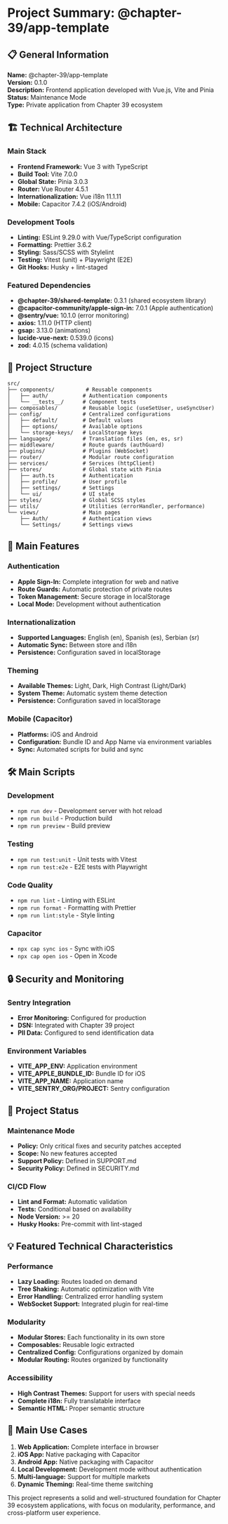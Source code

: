# Project Summary: @chapter-39/app-template

## 📋 General Information

**Name:** @chapter-39/app-template  
**Version:** 0.1.0  
**Description:** Frontend application developed with Vue.js, Vite and Pinia  
**Status:** Maintenance Mode  
**Type:** Private application from Chapter 39 ecosystem  

## 🏗️ Technical Architecture

### Main Stack
- **Frontend Framework:** Vue 3 with TypeScript
- **Build Tool:** Vite 7.0.0
- **Global State:** Pinia 3.0.3
- **Router:** Vue Router 4.5.1
- **Internationalization:** Vue i18n 11.1.11
- **Mobile:** Capacitor 7.4.2 (iOS/Android)

### Development Tools
- **Linting:** ESLint 9.29.0 with Vue/TypeScript configuration
- **Formatting:** Prettier 3.6.2
- **Styling:** Sass/SCSS with Stylelint
- **Testing:** Vitest (unit) + Playwright (E2E)
- **Git Hooks:** Husky + lint-staged

### Featured Dependencies
- **@chapter-39/shared-template:** 0.3.1 (shared ecosystem library)
- **@capacitor-community/apple-sign-in:** 7.0.1 (Apple authentication)
- **@sentry/vue:** 10.1.0 (error monitoring)
- **axios:** 1.11.0 (HTTP client)
- **gsap:** 3.13.0 (animations)
- **lucide-vue-next:** 0.539.0 (icons)
- **zod:** 4.0.15 (schema validation)

## 📁 Project Structure

```
src/
├── components/          # Reusable components
│   ├── auth/           # Authentication components
│   └── __tests__/      # Component tests
├── composables/        # Reusable logic (useSetUser, useSyncUser)
├── config/             # Centralized configurations
│   ├── default/        # Default values
│   ├── options/        # Available options
│   └── storage-keys/   # LocalStorage keys
├── languages/          # Translation files (en, es, sr)
├── middleware/         # Route guards (authGuard)
├── plugins/            # Plugins (WebSocket)
├── router/             # Modular route configuration
├── services/           # Services (httpClient)
├── stores/             # Global state with Pinia
│   ├── auth.ts         # Authentication
│   ├── profile/        # User profile
│   ├── settings/       # Settings
│   └── ui/             # UI state
├── styles/             # Global SCSS styles
├── utils/              # Utilities (errorHandler, performance)
└── views/              # Main pages
    ├── Auth/           # Authentication views
    └── Settings/       # Settings views
```

## 🔧 Main Features

### Authentication
- **Apple Sign-In:** Complete integration for web and native
- **Route Guards:** Automatic protection of private routes
- **Token Management:** Secure storage in localStorage
- **Local Mode:** Development without authentication

### Internationalization
- **Supported Languages:** English (en), Spanish (es), Serbian (sr)
- **Automatic Sync:** Between store and i18n
- **Persistence:** Configuration saved in localStorage

### Theming
- **Available Themes:** Light, Dark, High Contrast (Light/Dark)
- **System Theme:** Automatic system theme detection
- **Persistence:** Configuration saved in localStorage

### Mobile (Capacitor)
- **Platforms:** iOS and Android
- **Configuration:** Bundle ID and App Name via environment variables
- **Sync:** Automated scripts for build and sync

## 🛠️ Main Scripts

### Development
- `npm run dev` - Development server with hot reload
- `npm run build` - Production build
- `npm run preview` - Build preview

### Testing
- `npm run test:unit` - Unit tests with Vitest
- `npm run test:e2e` - E2E tests with Playwright

### Code Quality
- `npm run lint` - Linting with ESLint
- `npm run format` - Formatting with Prettier
- `npm run lint:style` - Style linting

### Capacitor
- `npx cap sync ios` - Sync with iOS
- `npx cap open ios` - Open in Xcode

## 🔒 Security and Monitoring

### Sentry Integration
- **Error Monitoring:** Configured for production
- **DSN:** Integrated with Chapter 39 project
- **PII Data:** Configured to send identification data

### Environment Variables
- **VITE_APP_ENV:** Application environment
- **VITE_APPLE_BUNDLE_ID:** Bundle ID for iOS
- **VITE_APP_NAME:** Application name
- **VITE_SENTRY_ORG/PROJECT:** Sentry configuration

## 🔄 Project Status

### Maintenance Mode
- **Policy:** Only critical fixes and security patches accepted
- **Scope:** No new features accepted
- **Support Policy:** Defined in SUPPORT.md
- **Security Policy:** Defined in SECURITY.md

### CI/CD Flow
- **Lint and Format:** Automatic validation
- **Tests:** Conditional based on availability
- **Node Version:** >= 20
- **Husky Hooks:** Pre-commit with lint-staged

## 💡 Featured Technical Characteristics

### Performance
- **Lazy Loading:** Routes loaded on demand
- **Tree Shaking:** Automatic optimization with Vite
- **Error Handling:** Centralized error handling system
- **WebSocket Support:** Integrated plugin for real-time

### Modularity
- **Modular Stores:** Each functionality in its own store
- **Composables:** Reusable logic extracted
- **Centralized Config:** Configurations organized by domain
- **Modular Routing:** Routes organized by functionality

### Accessibility
- **High Contrast Themes:** Support for users with special needs
- **Complete i18n:** Fully translatable interface
- **Semantic HTML:** Proper semantic structure

## 🎯 Main Use Cases

1. **Web Application:** Complete interface in browser
2. **iOS App:** Native packaging with Capacitor
3. **Android App:** Native packaging with Capacitor
4. **Local Development:** Development mode without authentication
5. **Multi-language:** Support for multiple markets
6. **Dynamic Theming:** Real-time theme switching

This project represents a solid and well-structured foundation for Chapter 39 ecosystem applications, with focus on modularity, performance, and cross-platform user experience.
